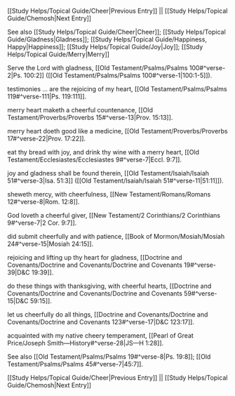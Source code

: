[[Study Helps/Topical Guide/Cheer|Previous Entry]]  ||  [[Study Helps/Topical Guide/Chemosh|Next Entry]]

 See also [[Study Helps/Topical Guide/Cheer|Cheer]]; [[Study Helps/Topical Guide/Gladness|Gladness]]; [[Study Helps/Topical Guide/Happiness, Happy|Happiness]]; [[Study Helps/Topical Guide/Joy|Joy]]; [[Study Helps/Topical Guide/Merry|Merry]]

 Serve the Lord with gladness, [[Old Testament/Psalms/Psalms 100#^verse-2|Ps. 100:2]] ([[Old Testament/Psalms/Psalms 100#^verse-1|100:1-5]]).

 testimonies ... are the rejoicing of my heart, [[Old Testament/Psalms/Psalms 119#^verse-111|Ps. 119:111]].

 merry heart maketh a cheerful countenance, [[Old Testament/Proverbs/Proverbs 15#^verse-13|Prov. 15:13]].

 merry heart doeth good like a medicine, [[Old Testament/Proverbs/Proverbs 17#^verse-22|Prov. 17:22]].

 eat thy bread with joy, and drink thy wine with a merry heart, [[Old Testament/Ecclesiastes/Ecclesiastes 9#^verse-7|Eccl. 9:7]].

 joy and gladness shall be found therein, [[Old Testament/Isaiah/Isaiah 51#^verse-3|Isa. 51:3]] ([[Old Testament/Isaiah/Isaiah 51#^verse-11|51:11]]).

 sheweth mercy, with cheerfulness, [[New Testament/Romans/Romans 12#^verse-8|Rom. 12:8]].

 God loveth a cheerful giver, [[New Testament/2 Corinthians/2 Corinthians 9#^verse-7|2 Cor. 9:7]].

 did submit cheerfully and with patience, [[Book of Mormon/Mosiah/Mosiah 24#^verse-15|Mosiah 24:15]].

 rejoicing and lifting up thy heart for gladness, [[Doctrine and Covenants/Doctrine and Covenants/Doctrine and Covenants 19#^verse-39|D&C 19:39]].

 do these things with thanksgiving, with cheerful hearts, [[Doctrine and Covenants/Doctrine and Covenants/Doctrine and Covenants 59#^verse-15|D&C 59:15]].

 let us cheerfully do all things, [[Doctrine and Covenants/Doctrine and Covenants/Doctrine and Covenants 123#^verse-17|D&C 123:17]].

 acquainted with my native cheery temperament, [[Pearl of Great Price/Joseph Smith—History#^verse-28|JS—H 1:28]].

 See also [[Old Testament/Psalms/Psalms 19#^verse-8|Ps. 19:8]]; [[Old Testament/Psalms/Psalms 45#^verse-7|45:7]].

[[Study Helps/Topical Guide/Cheer|Previous Entry]]  ||  [[Study Helps/Topical Guide/Chemosh|Next Entry]]